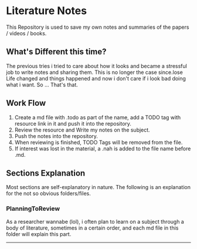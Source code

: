 # Literature Notes

This Repository is used to save my own notes and summaries of the papers / videos / books.

## What's Different this time?

The previous tries i tried to care about how it looks and became a stressful job to write notes and sharing them.
This is no longer the case since.lose Life changed and things happened and now i don't care if i look bad doing what i want. So ... That's that.

## Work Flow

1. Create a md file with \.todo as part of the name, add a TODO tag with resource link in it and push it into the repository.
2. Review the resource and Write my notes on the subject.
3. Push the notes into the repository.
4. When reviewing is finished, TODO Tags will be removed from the file.
5. If interest was lost in the material, a \.nah is added to the file name before \.md.

## Sections Explanation

Most sections are self-explanatory in nature. The following is an explanation for the not so obvious folders/files.

### PlanningToReview

As a researcher wannabe (lol), i often plan to learn on a subject through a body of literature, sometimes in a certain order, and each md file in this folder will explain this part.

--------
